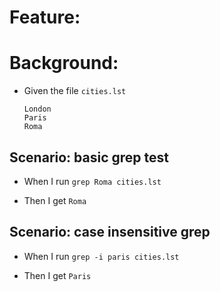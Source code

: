 # Feature:

# Background:

- Given the file `cities.lst` 
  ~~~
  London
  Paris
  Roma
  ~~~

## Scenario: basic grep test

- When I run `grep Roma cities.lst` 

- Then I get `Roma`

## Scenario: case insensitive grep

- When I run `grep -i paris cities.lst` 

- Then I get `Paris`